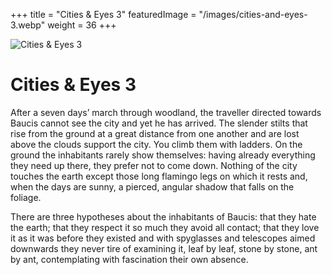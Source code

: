 +++
title = "Cities & Eyes 3"
featuredImage = "/images/cities-and-eyes-3.webp"
weight = 36
+++

![Cities & Eyes 3](/images/cities-and-eyes-3.webp)

# Cities & Eyes 3

After a seven days’ march through woodland, the traveller directed towards Baucis cannot see the city and yet he has arrived. The slender stilts that rise from the ground at a great distance from one another and are lost above the clouds support the city. You climb them with ladders. On the ground the inhabitants rarely show themselves: having already everything they need up there, they prefer not to come down. Nothing of the city touches the earth except those long flamingo legs on which it rests and, when the days are sunny, a pierced, angular shadow that falls on the foliage.

There are three hypotheses about the inhabitants of Baucis: that they hate the earth; that they respect it so much they avoid all contact; that they love it as it was before they existed and with spyglasses and telescopes aimed downwards they never tire of examining it, leaf by leaf, stone by stone, ant by ant, contemplating with fascination their own absence.
